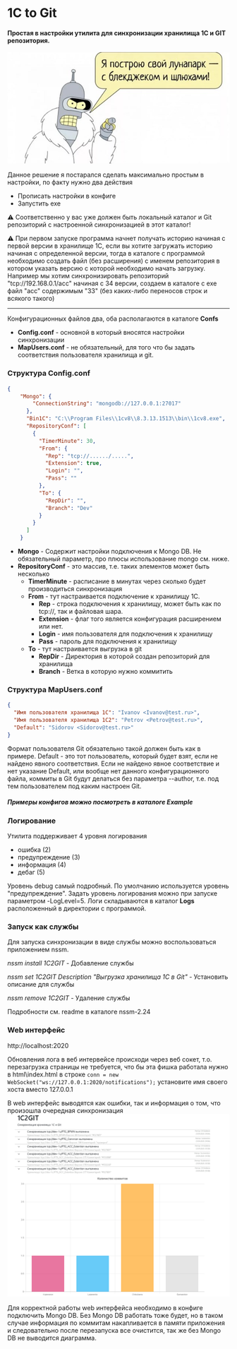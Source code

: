 
1C to Git
===========
#### Простая в настройки утилита для синхронизации хранилища 1С и GIT репозитория.

[![Watch the video](doc/img/browser_KnoJenu9An.jpg)](https://www.youtube.com/watch?v=Dk2Vyh5PRcQ)

Данное решение я постарался сделать максимально простым в настройки, по факту нужно два действия

 - Прописать настройки в конфиге 
 - Запустить exe

:warning:  Соответственно у вас уже должен быть локальный каталог и Git репозиторий с настроенной синхронизацией в этот каталог! 

:warning: При первом запуске программа начнет получать историю начиная с первой версии в хранилище 1С, если вы хотите загружать историю начиная с определенной версии, тогда в каталоге с программой необходимо создать файл (без расширения) с именем репозитория в котором указать версию с которой необходимо начать загрузку. 
Например мы хотим синхронизировать репозиторий "tcp://192.168.0.1/acc" начиная с 34 версии, создаем в каталоге с exe файл "acc" содержимым "33" (без каких-либо переносов строк и всякого такого)
____



Конфигурационных файлов два, оба располагаются в каталоге **Confs**

 - **Config.conf** - основной в который вносятся настройки синхронизации
 - **MapUsers.conf** - не обязательный, для того что бы задать соответствия пользователя хранилища и git.

### Структура Config.conf
```json
{
    "Mongo": {
        "ConnectionString": "mongodb://127.0.0.1:27017"
      },
      "Bin1C": "C:\\Program Files\\1cv8\\8.3.13.1513\\bin\\1cv8.exe",
      "RepositoryConf": [
        {
          "TimerMinute": 30,
          "From": {
            "Rep": "tcp://....../.....",
            "Extension": true,
            "Login": "",
            "Pass": ""
          },
          "To": {
            "RepDir": "",
            "Branch": "Dev"
          }
        }
      ]
    }
```

 - **Mongo** - Содержит настройки подключения к Mongo DB. Не обязательный параметр, про плюсы использование mongo см. ниже.  
 - **RepositoryConf** - это массив, т.е. таких элементов может быть несколько 
	 - **TimerMinute** - расписание в минутах через сколько будет производиться синхронизация
	 -  **From** - тут настраивается подключение к хранилищу 1С.
		 - **Rep** - строка подключения к хранилищу, может быть как по tcp://, так и файловая шара.
		 - **Extension** - флаг того является конфигурация расширением или нет.
		 - **Login** - имя пользователя для подключения к хранилищу
		 - **Pass** - пароль для подключения к хранилищу
	 - **To** - тут настраивается выгрузка в git
		 - **RepDir** - Директория в которой создан репозиторий для хранилища
		 - **Branch** - Ветка в которую нужно коммитить

### Структура MapUsers.conf
```json
{
  "Имя пользователя хранилища 1С": "Ivanov <Ivanov@test.ru>",
  "Имя пользователя хранилища 1С2": "Petrov <Petrov@test.ru>",
  "Default": "Sidorov <Sidorov@test.ru>"
}
```
Формат пользователя Git обязательно такой должен быть как в примере. Default - это тот пользователь, который будет взят, если не найдено явного соответствия. Если не найдено явное соответствие и нет указание Default, или вообще нет данного конфигурационного файла, коммиты в Git будут делаться без параметра --author, т.е. под тем пользователем под каким настроен Git. 
##### Примеры конфигов можно посмотреть в каталоге Example


### Логирование 
Утилита поддерживает 4 уровня логирования
 - ошибка (2)
 - предупреждение (3)
 - информация (4)
 - дебаг (5)

Уровень debug самый подробный. По умолчанию используется уровень "предупреждение". Задать уровень логирования можно при запуске параметром -LogLevel=5. 
Логи складываются в каталог **Logs** расположенный в директории с программой. 

### Запуск как службы
Для запуска синхронизации в виде службы можно воспользоваться приложением nssm.

_nssm install 1C2GIT_ - Добавление службы

_nssm set 1C2GIT Description "Выгрузка хранилища 1С в Git"_ - Установить описание для службы

_nssm remove 1C2GIT_ - Удаление службы

Подробности см. readme в каталоге nssm-2.24


### Web интерфейс
http://localhost:2020

Обновления лога в веб интервейсе происходи через веб сокет, т.о. перезагрузка страницы не требуется, что бы эта фишка работала нужно  
в html\index.html в строке 
`conn = new WebSocket("ws://127.0.0.1:2020/notifications");`
установите имя своего хоста вместо 127.0.0.1


В web интерфейс выводятся как ошибки, так и информация о том, что произошла очередная синхронизация
![screenshot](doc/img/687477.png)

Для корректной работы web интерфейса необходимо в конфиге подключить Mongo DB. Без Mongo DB работать тоже будет, но в таком случае
информация по коммитам накапливается в памяти приложения и следовательно после перезапуска все очистится, так же без Mongo DB не выводится диаграмма.


